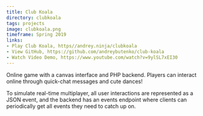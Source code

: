 ```yaml
---
title: Club Koala
directory: clubkoala
tags: projects
image: clubkoala.png
timeframe: Spring 2019
links:
- Play Club Koala, https//andrey.ninja/clubkoala
- View GitHub, https://github.com/andreybutenko/club-koala
- Watch Video Demo, https://www.youtube.com/watch?v=9ylSL7xEI30
---
```

Online game with a canvas interface and PHP backend. Players can interact online through quick-chat messages and cute dances!

To simulate real-time multiplayer, all user interactions are represented as a JSON event, and the backend has an events endpoint where clients can periodically get all events they need to catch up on.